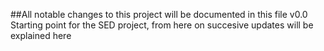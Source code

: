 ##All notable changes to this project will be documented in this file
v0.0 Starting point for the SED project, from here on succesive updates will be explained here
